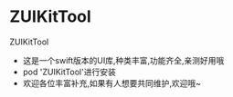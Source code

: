 # ZUIKitTool
ZUIKitTool
- 这是一个swift版本的UI库,种类丰富,功能齐全,亲测好用哦
- pod 'ZUIKitTool'进行安装
- 欢迎各位丰富补充,如果有人想要共同维护,欢迎哦~
